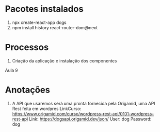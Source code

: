 # Pacotes instalados

1. npx create-react-app dogs
2. npm install history react-router-dom@next

# Processos

1. Criação da aplicação e instalação dos componentes

Aula 9

# Anotações

1.  A API que usaremos será uma pronta fornecida pela Origamid, uma API Rest feita em wordpres
    LinkCurso: https://www.origamid.com/curso/wordpress-rest-api/0101-wordpress-rest-api
    Link: https://dogsapi.origamid.dev/json/
    User: dog
    Password: dog

